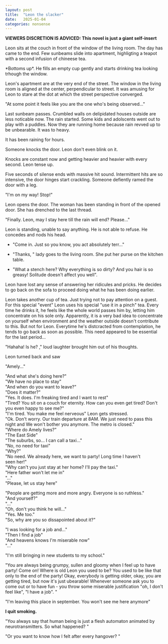 ```yaml
---
layout: post
title:  "Leon the slacker"
date:   2025-01-04
categories: nonsense
---
```


**VIEWERS DISCRETION IS ADVICED: This novel is just a giant self-insert**


Leon sits at the couch in front of the window of the living room. The day has came to the end. Few sunbeams slide into apartment, highligting a teapot with a second infusion of chineese tea.

\*Bottoms up\*. He fills an empty cup gently and starts drinking tea looking trhough the window. 

Leon's apartment are at the very end of the street. The window in the living room is aligned at the center, perpendicular to street. It was amusing for Leon to stare at the dot at which the street perspective converged. 

"At some point it feels like you are the one who's being observed..."

Last sunbeam passes. Crumbled walls on delipidated houses outside are less noticable now. 
The rain started. Some kids and adolscents went out to play with a puddles. Now they are running home because rain revved up to be unbearable. It was to heavy. 

It has been raining for hours.

Someone knocks the door. Leon don't even blink on it.

Knocks are constant now and getting heavier and heavier with every second. Leon tense up.

Five seconds of silense ends with massive hit sound. Intermittent hits are so intensive, the door hinges start crackling. Someone defiently ramed the door with a leg.

"I'm on my way! Stop!"

Leon opens the door. The woman has been standing in front of the opened door. She has drenched to the last thread.

"Finally. Leon, may I stay here till the rain will end? Please..."

Leon is standing, unable to say anything. He is not able to refuse. He concedes and nods his head.

- "Come in. Just so you know, you act absolutely terr..."
- "Thanks, " lady goes to the living room. She put her purse on the kitchen table.

- "What a stench here? Why everything is so dirty? And you hair is so greasy! Solitude doesn't affect you well".

Leon have lost any sense of answering her ridicules and pricks. He decides to go back on the sofa to proceed doing what he has been doing earlier. 

Leon takes another cup of tea. Just trying not to pay attention on a guest. For this special "event" Leon uses his special "use it in a pinch" tea. Every time he drinks it, he feels like the whole world passes him by, letting him concentrate on his sole only. Apparently, it is a very bad idea to concentrate on yourself when environment and the weather outside doesn't contribute to this. But not for Leon. Everytime he's distcracted from contemplation, he tends to go back as soon as possible. This need appeared to be essential for the last period...

"Hahaha! Is he? ," loud laughter brought him out of his thoughts.

Leon turned back and saw 

"Amely..."

"And what she's doing here?"<br>
"We have no place to stay"<br>
"And when do you want to leave?"<br>
"Does it matter?"<br>
"Yes. It does. I'm freaking tired and I want to rest"<br>
"Tired? You sit on a couch for eternity. How can you even get tired? Don't you even happy to see me?"<br>
"I'm tired. You make me feel nerveous" Leon gets stressed.<br>
"Ok. Don't worry. Our train departure at 8AM. We just need to pass this night and We won't bother you anymore. The metro is closed."<br>
"Where do Amely lives?"<br>
"The East Side"<br>
"The suburbs, so... I can call a taxi..."<br>
"No, no need for taxi"<br>
"Why?"<br>
"No need. We already here, we want to party! Long time I haven't <br>
seen her!"<br>
"Why can't you just stay at her home? I'll pay the taxi."<br>
"Here father won't let me in"<br>
"..."<br>
"Please, let us stay here"<br>




"People are getting more and more angry. Everyone is so ruthless."<br>
"And yourself?"<br>
"..."<br>
"Oh, don't you think he will..."<br>
"Yes. Me too."<br>
"So, why are you so dissapointed about it?"<br>

"I was looking for a job and..."<br>
"Then I find a job"<br>
"And heavens knows I'm miserable now"<br>
"..."

"I'm still bringing in new students to my school."

"You are always being grumpy, sullen and gloomy when I feel up to have party! Come on! Where is old Leon you used to be? You used to be like that only to the end of the party! Okay, everybody is getting older, okay, you are getting tired, but now it's just ubearable! Whenever someone ask you to come out or to have fun - you throw some miserable justification "oh, I don't feel like", "I have a job". "

"I'm leaving this place in september. You won't see me here anymore"


**I quit smoking.**

"You always say that human being is just a flesh automaton animated by neurotransmitters. So what happened? "

"Or you want to know how I felt after every hangover? "
